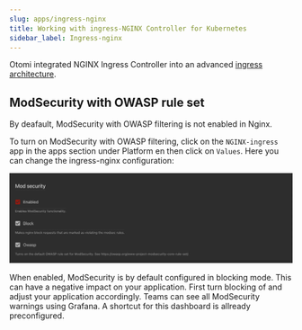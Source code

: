 ```yaml
---
slug: apps/ingress-nginx
title: Working with ingress-NGINX Controller for Kubernetes
sidebar_label: Ingress-nginx
---
```


Otomi integrated NGINX Ingress Controller into an advanced [ingress architecture](/about/architecture#ingress--sso).

## ModSecurity with OWASP rule set

By deafault, ModSecurity with OWASP filtering is not enabled in Nginx.

To turn on ModSecurity with OWASP filtering, click on the `NGINX-ingress` app in the apps section under Platform en then click on `Values`. Here you can change the ingress-nginx configuration:

![NGINX Modsecurity](../img/mod-security.png)

When enabled, ModSecurity is by default configured in blocking mode. This can have a negative impact on your application. First turn blocking of and adjust your application accordingly. Teams can see all ModSecurity warnings using Grafana. A shortcut for this dashboard is allready preconfigured.